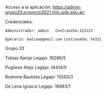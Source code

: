 Acceso a la aplicación: https://admin-grupo33.proyecto2021.linti.unlp.edu.ar/

Credenciales:

    Administrador: admin   Contraseña:123123
    
    Operario: matias@gmail.com Contraseña: 54321

Grupo 33

Tobias Ajenjo 
Legajo: 16286/5

Pugliese Alejo
Legajo: 14414/5

Bodrone Bautista
Legajo: 15563/3

De Lena Ignacio
Legajo: 16883/1
